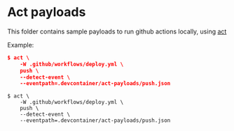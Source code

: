 # Act payloads

This folder contains sample payloads to run github actions locally, using [act](https://github.com/nektos/act#events)

Example:

```json
$ act \
    -W .github/workflows/deploy.yml \
    push \
    --detect-event \
    --eventpath=.devcontainer/act-payloads/push.json
```

```console
$ act \
    -W .github/workflows/deploy.yml \
    push \
    --detect-event \
    --eventpath=.devcontainer/act-payloads/push.json
```
